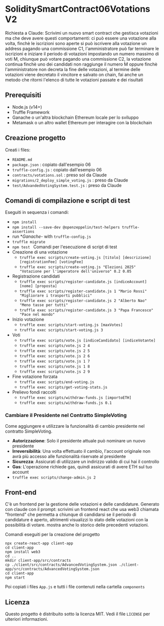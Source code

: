 # SoliditySmartContract06Votations V2
Richiesta a Claude: Scrivimi un nuovo smart contract che gestisca votazioni ma che deve avere questi comportamenti: ci può essere una votazione alla volta, finchè le iscrizioni sono aperte si può iscrivere alla votazione un address pagando una commissione C1, l'amministratore può far terminare le iscrizioni e iniziare il periodo di votazioni impostando un numero massimo di voti M, chiunque può votare pagando una commissione C2, la votazione continua finchè uno dei candidati non raggiunge il numero M oppure finchè l'amministratore non decreta la fine delle votazioni, al termine delle votazioni viene decretato il vincitore e salvato on chain, fai anche un metodo che ritorni l'elenco di tutte le votazioni passate e dei risultati


## Prerequisiti
- Node.js (v14+)
- Truffle Framework
- Ganache o un'altra blockchain Ethereum locale per lo sviluppo
- Metamask o un altro wallet Ethereum per interagire con la blockchain


## Creazione progetto
Creati i files: 
- `README.md`
- `package.json` : copiato dall'esempio 06
- `truffle-config.js` : copiato dall'esempio 06
- `contracts/votations.sol` : preso sol da Claude
- `migrations/2_deploy_simple_voting.js` : preso da Claude
- `test/AdvandedVotingSystem.test.js` : preso da Claude


## Comandi di compilazione e script di test
Eseguiti in sequenza i comandi:
- `npm install `
- `npm install --save-dev @openzeppelin/test-helpers truffle-assertions`
- run **Ganache-* with `truffle-config.js`
- `truffle migrate`
- `npm test `
Comandi per l'esecuzione di script di test
- Creazione di una votazione
    - `truffle exec scripts/create-voting.js [titolo] [descrizione] [registrationFee] [votingFee]`
    - `truffle exec scripts/create-voting.js "Elezioni 2025" "Votazione per l'imperatore dell'universo" 0.2 0.05`
- Registrazione candidati
    - `truffle exec scripts/register-candidate.js [indiceAccount] [nome] [proposta]`
    - `truffle exec scripts/register-candidate.js 1 "Mario Rossi" "Migliorare i trasporti pubblici"`
    - `truffle exec scripts/register-candidate.js 2 "Alberto Nao" "Meno tasse per tutti"`
    - `truffle exec scripts/register-candidate.js 3 "Papa Francesco" "Pace nel mondo"`
- Inizio votazione
    - `truffle exec scripts/start-voting.js [maxVotes]`
    - `truffle exec scripts/start-voting.js 3`
- Voti
    - `truffle exec scripts/vote.js [indiceCandidato] [indiceVotante]`
    - `truffle exec scripts/vote.js 2 4`
    - `truffle exec scripts/vote.js 2 5`
    - `truffle exec scripts/vote.js 2 6`
    - `truffle exec scripts/vote.js 1 7`
    - `truffle exec scripts/vote.js 1 8`
    - `truffle exec scripts/vote.js 2 9`
- Fine votazione forzata
    - `truffle exec scripts/end-voting.js`
    - `truffle exec scripts/get-voting-stats.js`
- Prelievo fondi raccolti
    - `truffle exec scripts/withdraw-funds.js [importoETH]`
    - `truffle exec scripts/withdraw-funds.js 0.1`


### Cambiare il Presidente nel Contratto SimpleVoting
Come aggiungere e utilizzare la funzionalità di cambio presidente nel contratto SimpleVoting.
- **Autorizzazione**: Solo il presidente attuale può nominare un nuovo presidente
- **Irreversibilità**: Una volta effettuato il cambio, l'account originale non avrà più accesso alle funzionalità riservate al presidente
- **Sicurezza**: Assicurati di utilizzare un indirizzo valido di cui hai il controllo
- **Gas**: L'operazione richiede gas, quindi assicurati di avere ETH sul tuo account
- `truffle exec scripts/change-admin.js 2`


## Front-end
C'è un frontend per la gestione delle votazioni e delle candidature.
Generato con claude con il prompt: scrivimi un frontend react che usa web3 chiamata "frontend" che permetta a chiunque di candidarsi se il periodo di candidature è aperto, altrimenti visualizzi lo stato delle votazioni con la possibilità di votare. mostra anche lo storico delle precedenti votazioni.


Comandi eseguiti per la creazione del progetto
```
npx create-react-app client-app
cd client-app
npm install web3
cd ..
mkdir client-app/src/contracts
cp ./client/src/contracts/AdvancedVotingSystem.json ./client-app/src/contracts/AdvancedVotingSystem.json
cd client-app
npm start
```
Poi copiati i files `App.js` e tutti i file contenuti nella cartella `components`


## Licenza
Questo progetto è distribuito sotto la licenza MIT. Vedi il file `LICENSE` per ulteriori informazioni.


